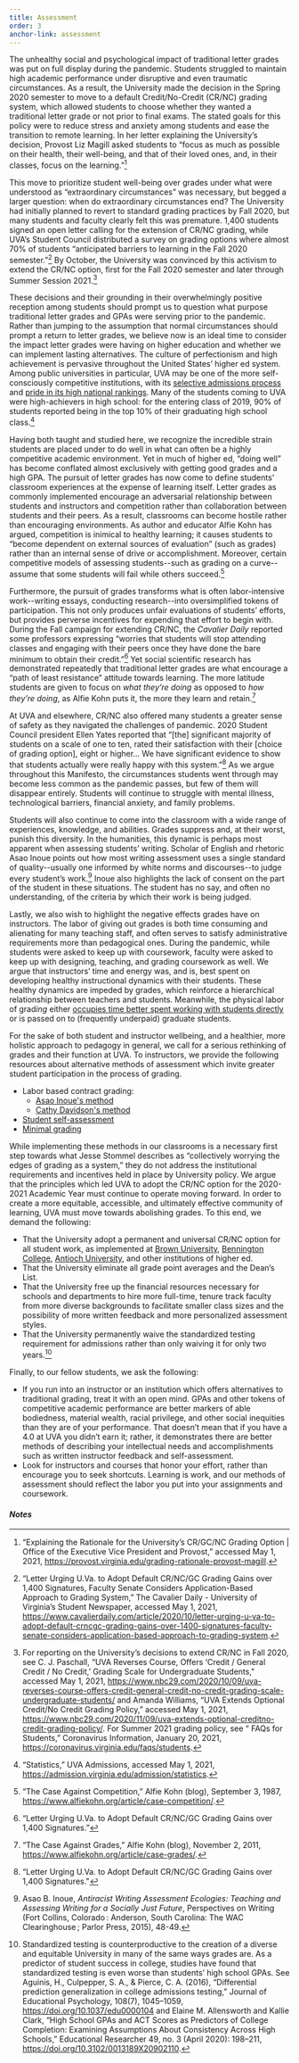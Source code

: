 ```yaml
---
title: Assessment
order: 3
anchor-link: assessment
---
```


The unhealthy social and psychological impact of traditional letter grades was put on full display during the pandemic. Students struggled to maintain high academic performance under disruptive and even traumatic circumstances. As a result, the University made the decision in the Spring 2020 semester to move to a default Credit/No-Credit (CR/NC) grading system, which allowed students to choose whether they wanted a traditional letter grade or not prior to final exams. The stated goals for this policy were to reduce stress and anxiety among students and ease the transition to remote learning. In her letter explaining the University’s decision, Provost Liz Magill asked students to “focus as much as possible on their health, their well-being, and that of their loved ones, and, in their classes, focus on the learning.”[^18]

This move to prioritize student well-being over grades under what were understood as “extraordinary circumstances” was necessary, but begged a larger question: when do extraordinary circumstances end? The University had initially planned to revert to standard grading practices by Fall 2020, but many students and faculty clearly felt this was premature. 1,400 students signed an open letter calling for the extension of CR/NC grading, while UVA’s Student Council distributed a survey on grading options where almost 70% of students “anticipated barriers to learning in the Fall 2020 semester.”[^19] By October, the University was convinced by this activism to extend the CR/NC option, first for the Fall 2020 semester and later through Summer Session 2021.[^20]

These decisions and their grounding in their overwhelmingly positive reception among students should prompt us to question what purpose traditional letter grades and GPAs were serving prior to the pandemic. Rather than jumping to the assumption that normal circumstances should prompt a return to letter grades, we believe now is an ideal time to consider the impact letter grades were having on higher education and whether we can implement lasting alternatives. 
The culture of perfectionism and high achievement is pervasive throughout the United States’ higher ed system. Among public universities in particular, UVA may be one of the more self-consciously competitive institutions, with its <a href="https://admission.virginia.edu/admission/statistics">selective admissions process</a> and <a href="https://www.virginia.edu/facts">pride in its high national rankings</a>. Many of the students coming to UVA were high-achievers in high school: for the entering class of 2019, 90% of students reported being in the top 10% of their graduating high school class.[^21]

Having both taught and studied here, we recognize the incredible strain students are placed under to do well in what can often be a highly competitive academic environment. Yet in much of higher ed, “doing well” has become conflated almost exclusively with getting good grades and a high GPA. The pursuit of letter grades has now come to define students’ classroom experiences at the expense of learning itself. Letter grades as commonly implemented encourage an adversarial relationship between students and instructors and competition rather than collaboration between students and their peers. As a result, classrooms can become hostile rather than encouraging environments. As author and educator Alfie Kohn has argued, competition is inimical to healthy learning; it causes students to “become dependent on external sources of evaluation” (such as grades) rather than an internal sense of drive or accomplishment. Moreover, certain competitive models of assessing students--such as grading on a curve--assume that some students will fail while others succeed.[^22]

Furthermore, the pursuit of grades transforms what is often labor-intensive work--writing essays, conducting research--into oversimplified tokens of participation. This not only produces unfair evaluations of students’ efforts, but provides perverse incentives for expending that effort to begin with. During the Fall campaign for extending CR/NC, the <i>Cavalier Daily</i> reported some professors expressing “worries that students will stop attending classes and engaging with their peers once they have done the bare minimum to obtain their credit.”[^23] Yet social scientific research has demonstrated repeatedly that traditional letter grades are what encourage a “path of least resistance” attitude towards learning. The more latitude students are given to focus on <i>what they’re doing</i> as opposed to <i>how they’re doing</i>, as Alfie Kohn puts it, the more they learn and retain.[^24]

At UVA and elsewhere, CR/NC also offered many students a greater sense of safety as they navigated the challenges of pandemic. 2020 Student Council president Ellen Yates reported that “[the] significant majority of students on a scale of one to ten, rated their satisfaction with their [choice of grading option], eight or higher… We have significant evidence to show that students actually were really happy with this system.”[^25] As we argue throughout this Manifesto, the circumstances students went through may become less common as the pandemic passes, but few of them will disappear entirely. Students will continue to struggle with mental illness, technological barriers, financial anxiety, and family problems. 

Students will also continue to come into the classroom with a wide range of experiences, knowledge, and abilities. Grades suppress and, at their worst, punish this diversity. In the humanities, this dynamic is perhaps most apparent when assessing students’ writing. Scholar of English and rhetoric Asao Inoue points out how most writing assessment uses a single standard of quality--usually one informed by white norms and discourses--to judge every student’s work.[^26] Inoue also highlights the lack of consent on the part of the student in these situations. The student has no say, and often no understanding, of the criteria by which their work is being judged.

Lastly, we also wish to highlight the negative effects grades have on instructors. The labor of giving out grades is both time consuming and alienating for many teaching staff, and often serves to satisfy administrative requirements more than pedagogical ones. During the pandemic, while students were asked to keep up with coursework, faculty were asked to keep up with designing, teaching, and grading coursework as well. We argue that instructors’ time and energy was, and is, best spent on developing healthy instructional dynamics with their students. These healthy dynamics are impeded by grades, which reinforce a hierarchical relationship between teachers and students. Meanwhile, the physical labor of grad<i>ing</i> either <a href="https://www.insidehighered.com/blogs/just-visiting/i-have-seen-glories-grading-contract">occupies time better spent working with students directly</a> or is passed on to (frequently underpaid) graduate students.

<div id="assessment">
For the sake of both student and instructor wellbeing, and a healthier, more holistic approach to pedagogy in general, we call for a serious rethinking of grades and their function at UVA. To instructors, we provide the following resources about alternative methods of assessment which invite greater student participation in the process of grading.  
</div>

- Labor based contract grading:
  - <a href="http://tinyurl.com/uoantiracisthandout">Asao Inoue's method</a>
  - <a href="https://www.hastac.org/blogs/cathy-davidson/2015/08/16/getting-started-6-contract-grading-and-peer-review">Cathy Davidson's method</a>
- <a href="https://files.eric.ed.gov/fulltext/EJ815370.pdf">Student self-assessment</a>
- <a href="https://citeseerx.ist.psu.edu/viewdoc/download?doi=10.1.1.567.4718&rep=rep1&type=pdf">Minimal grading</a>


While implementing these methods in our classrooms is a necessary first step towards what Jesse Stommel describes as “collectively worrying the edges of grading as a system,” they do not address the institutional requirements and incentives held in place by University policy. We argue that the principles which led UVA to adopt the CR/NC option for the 2020-2021 Academic Year must continue to operate moving forward. In order to create a more equitable, accessible, and ultimately effective community of learning, UVA must move towards abolishing grades. To this end, we demand the following:  

- That the University adopt a permanent and universal CR/NC option for all student work, as implemented at <a href="https://www.brown.edu/about/administration/registrar/course-enrollment/grades">Brown University</a>, <a href="https://soundcloud.com/benningtoncollege/what-an-a-cant-tell-you">Bennington College</a>, <a href="https://www.antioch.edu/resources/general-information/consumer-information/">Antioch University</a>, and other institutions of higher ed.
- That the University eliminate all grade point averages and the Dean’s List.
- That the University free up the financial resources necessary for schools and departments to hire more full-time, tenure track faculty from more diverse backgrounds to facilitate smaller class sizes and the possibility of more written feedback and more personalized assessment styles.
- That the University permanently waive the standardized testing requirement for admissions rather than only waiving it for only two years.[^27]

Finally, to our fellow students, we ask the following:
<ul>
    <li>If you run into an instructor or an institution which offers alternatives to traditional grading, treat it with an open mind. GPAs and other tokens of competitive academic performance are better markers of able bodiedness, material wealth, racial privilege, and other social inequities than they are of your performance. That doesn’t mean that if you have a 4.0 at UVA you didn’t earn it; rather, it demonstrates there are better methods of describing your intellectual needs and accomplishments such as  written instructor feedback and self-assessment.</li>
    <li>Look for instructors and courses that honor your effort, rather than encourage you to seek shortcuts. Learning is work, and our methods of assessment should reflect the labor you put into your assignments and coursework.</li>
</ul>

<h4><i>Notes</i></h4>

[^18]: “Explaining the Rationale for the University’s CR/GC/NC Grading Option \| Office of the Executive Vice President and Provost,” accessed May 1, 2021, <a href="https://provost.virginia.edu/grading-rationale-provost-magill">https://provost.virginia.edu/grading-rationale-provost-magill</a>.
[^19]: “Letter Urging U.Va. to Adopt Default CR/NC/GC Grading Gains over 1,400 Signatures, Faculty Senate Considers Application-Based Approach to Grading System,” The Cavalier Daily - University of Virginia’s Student Newspaper, accessed May 1, 2021, <a href="https://www.cavalierdaily.com/article/2020/10/letter-urging-u-va-to-adopt-default-crncgc-grading-gains-over-1400-signatures-faculty-senate-considers-application-based-approach-to-grading-system">https://www.cavalierdaily.com/article/2020/10/letter-urging-u-va-to-adopt-default-crncgc-grading-gains-over-1400-signatures-faculty-senate-considers-application-based-approach-to-grading-system</a>.
[^20]: For reporting on the University’s decisions to extend CR/NC in Fall 2020, see C. J. Paschall, “UVA Reverses Course, Offers ‘Credit / General Credit / No Credit,’ Grading Scale for Undergraduate Students," accessed May 1, 2021, <a href="https://www.nbc29.com/2020/10/09/uva-reverses-course-offers-credit-general-credit-no-credit-grading-scale-undergraduate-students/">https://www.nbc29.com/2020/10/09/uva-reverses-course-offers-credit-general-credit-no-credit-grading-scale-undergraduate-students/</a>  and Amanda Williams, “UVA Extends Optional Credit/No Credit Grading Policy,” accessed May 1, 2021, <a href="https://www.nbc29.com/2020/11/09/uva-extends-optional-creditno-credit-grading-policy/">https://www.nbc29.com/2020/11/09/uva-extends-optional-creditno-credit-grading-policy/</a>. For Summer 2021 grading policy, see “ FAQs for Students,” Coronavirus Information, January 20, 2021, <a href="https://coronavirus.virginia.edu/faqs/students">https://coronavirus.virginia.edu/faqs/students</a>.
[^21]: “Statistics,” UVA Admissions, accessed May 1, 2021, <a href="https://admission.virginia.edu/admission/statistics">https://admission.virginia.edu/admission/statistics</a>.
[^22]: “The Case Against Competition,” Alfie Kohn (blog), September 3, 1987, <a href="https://www.alfiekohn.org/article/case-competition/">https://www.alfiekohn.org/article/case-competition/</a>.
[^23]: “Letter Urging U.Va. to Adopt Default CR/NC/GC Grading Gains over 1,400 Signatures.”
[^24]:  “The Case Against Grades,” Alfie Kohn (blog), November 2, 2011, <a href="https://www.alfiekohn.org/article/case-grades/">https://www.alfiekohn.org/article/case-grades/</a>.
[^25]: “Letter Urging U.Va. to Adopt Default CR/NC/GC Grading Gains over 1,400 Signatures."
[^26]: Asao B. Inoue, <i>Antiracist Writing Assessment Ecologies: Teaching and Assessing Writing for a Socially Just Future</i>, Perspectives on Writing (Fort Collins, Colorado : Anderson, South Carolina: The WAC Clearinghouse ; Parlor Press, 2015), 48-49.
[^27]: Standardized testing is counterproductive to the creation of a diverse and equitable University in many of the same ways grades are. As a predictor of student success in college, studies have found that standardized testing is even worse than students’ high school GPAs. See Aguinis, H., Culpepper, S. A., & Pierce, C. A. (2016), “Differential prediction generalization in college admissions testing,”  Journal of Educational Psychology, 108(7), 1045–1059, https://doi.org/10.1037/edu0000104 and Elaine M. Allensworth and Kallie Clark, “High School GPAs and ACT Scores as Predictors of College Completion: Examining Assumptions About Consistency Across High Schools,” Educational Researcher 49, no. 3 (April 2020): 198–211, https://doi.org/10.3102/0013189X20902110.